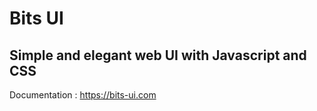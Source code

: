 Bits UI
=======
Simple and elegant web UI with Javascript and CSS
-------------------
Documentation : https://bits-ui.com

